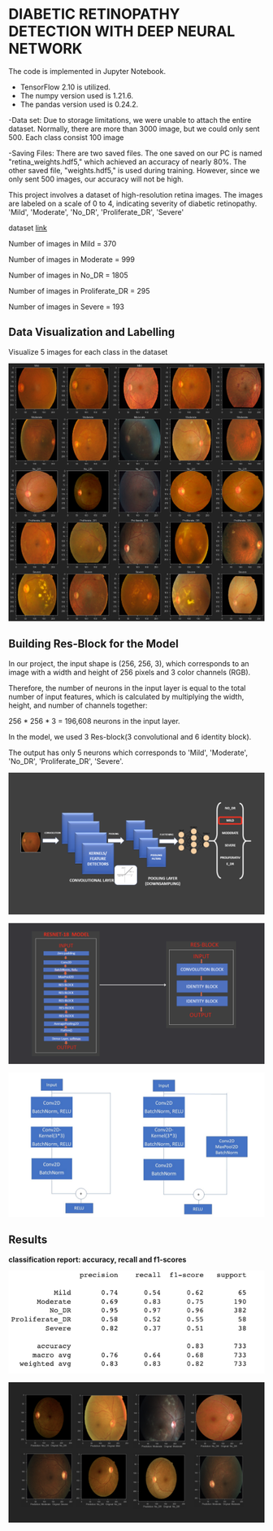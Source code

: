 # DIABETIC RETINOPATHY DETECTION WITH DEEP NEURAL NETWORK

The code is implemented in Jupyter Notebook.
- TensorFlow 2.10 is utilized. 
- The numpy version used is 1.21.6. 
- The pandas version used is 0.24.2.

-Data set:
Due to storage limitations, we were unable to attach the entire dataset.
Normally, there are more than 3000 image, but we could only sent 500.
Each class consist 100 image

-Saving Files:
There are two saved files. The one saved on our PC is named "retina_weights.hdf5," which achieved an accuracy of nearly 80%.
The other saved file, "weights.hdf5," is used during training. However, since we only sent 500 images, our accuracy will not be high.


This project involves a dataset of high-resolution retina images. The images are labeled on a scale of 0 to 4, indicating severity of diabetic retinopathy. 'Mild', 'Moderate', 'No_DR', 'Proliferate_DR', 'Severe'

dataset [link](https://github.com/elif-t/detecting-diabetic-retinopathy/assets/62542563/38bb8eae-97a1-4633-bac4-2d367d99eb2b)

Number of images in Mild = 370 

Number of images in Moderate = 999 

Number of images in No_DR = 1805 

Number of images in Proliferate_DR = 295 

Number of images in Severe = 193

## Data Visualization and Labelling

Visualize 5 images for each class in the dataset

![data](https://github.com/elif-t/detecting-diabetic-retinopathy/blob/main/data_visualize.png)

## Building Res-Block for the Model

In our project, the input shape is (256, 256, 3), which corresponds to an image with a width and height of 256 pixels and 3 color channels (RGB).

Therefore, the number of neurons in the input layer is equal to the total number of input features, which is calculated by multiplying the width, height, and number of channels together:

256 * 256 * 3 = 196,608 neurons in the input layer.

In the model, we used 3 Res-block(3 convolutional and 6 identity block).

The output has only 5 neurons which corresponds to 'Mild', 'Moderate', 'No_DR', 'Proliferate_DR', 'Severe'. 


![blocks](https://github.com/elif-t/detecting-diabetic-retinopathy/blob/main/blocks.png)

![res-net2](https://github.com/elif-t/detecting-diabetic-retinopathy/blob/main/res-net2.png)

![res-net](https://github.com/elif-t/detecting-diabetic-retinopathy/blob/main/Building%20Res-Block%20for%20the%20Model.jpeg)

## Results
**classification report: accuracy, recall and f1-scores**

![report](https://github.com/elif-t/detecting-diabetic-retinopathy/blob/main/report.png)

![output](https://github.com/elif-t/detecting-diabetic-retinopathy/blob/main/output.png)



